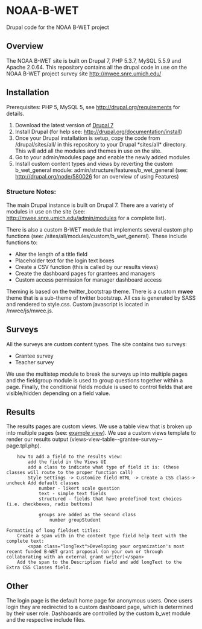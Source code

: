 NOAA-B-WET
==========

Drupal code for the NOAA B-WET project

Overview
--------

The NOAA B-WET site is built on Drupal 7, PHP 5.3.7, MySQL 5.5.9 and Apache 2.0.64. This repository contains all the drupal code in use on the NOAA B-WET project survey site <a herf="http://mwee.snre.umich.edu/">http://mwee.snre.umich.edu/</a>

Installation
------------
Prerequisites: PHP 5, MySQL 5, see <a href="http://drupal.org/requirements">http://drupal.org/requirements</a> for details.
<ol>
<li>Download the latest version of <a href="http://drupal.org/start">Drupal 7</a></li>
<li>Install Drupal (for help see: <a href="http://drupal.org/documentation/install">http://drupal.org/documentation/install</a>)</li>
<li>Once your Drupal installation is setup, copy the code from /drupal/sites/all/ in this repository to your Drupal *sites/all* directory. This will add all the modules and themes in use on the site.</li>
<li>Go to your admin/modules page and enable the newly added modules</li>
<li>Install custom content types and views by reverting the custom b_wet_general module: admin/structure/features/b_wet_general (see: <a href="http://drupal.org/node/580026">http://drupal.org/node/580026</a> for an overview of using Features)</li>
</ol>

### Structure Notes:
The main Drupal instance is built on Drupal 7. There are a variety of modules in use on the site (see: <a href="http://mwee.snre.umich.edu/admin/modules">http://mwee.snre.umich.edu/admin/modules</a> for a complete list). 

There is also a custom B-WET module that implements several custom php functions (see: /sites/all/modules/custom/b_wet_general). These include functions to:
* Alter the length of a title field
* Placeholder text for the login text boxes
* Create a CSV function (this is called by our results views)
* Create the dashboard pages for grantees and managers
* Custom access permission for manager dashboard access

Theming is based on the twitter_bootstrap theme. There is a custom __mwee__ theme that is a sub-theme of twitter bootstrap. All css is generated by SASS and rendered to style.css. Custom javascript is located in /mwee/js/mwee.js.

Surveys
-------

All the surveys are custom content types. The site contains two surveys:
* Grantee survey
* Teacher survey
	
We use the multistep module to break the surveys up into multiple pages and the fieldgroup module is used to group questions together within a page. Finally, the conditional fields module is used to control fields that are visible/hidden depending on a field value. 

Results
-------
The results pages are custom views. We use a table view that is broken up into multiple pages (see: <a href="http://mwee.snre.umich.edu/admin/structure/views/view/grantee_survey/edit/page_3">example view</a>). We use a custom views template to render our results output (views-view-table--grantee-survey--page.tpl.php).

		how to add a field to the results view:
			add the field in the Views UI
			add a class to indicate what type of field it is: (these classes will route to the proper function call)
			Style Settings -> Customize field HTML -> Create a CSS class-> uncheck Add default classes
				number - likert scale question
				text - simple text fields
				structured - fields that have predefined text choices (i.e. checkboxes, radio buttons)

				groups are added as the second class
					number groupStudent

	Formatting of long fieldset titles:
		Create a span with in the content type field help text with the complete text:
			<span class="longText">Developing your organization's most recent funded B-WET grant proposal (on your own or through collaborating with an external grant writer)</span>
		Add the span to the Description field and add longText to the Extra CSS Classes field.

Other
-------
The login page is the default home page for anonymous users. Once users login they are redirected to a custom dashboard page, which is determined by their user role. Dashboards are controlled by the custom b_wet module and the respective include files.



